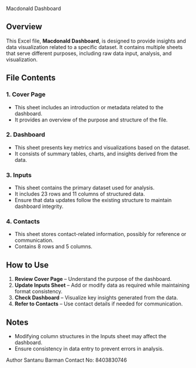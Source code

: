  Macdonald Dashboard

## Overview
This Excel file, **Macdonald Dashboard**, is designed to provide insights and data visualization related to a specific dataset. It contains multiple sheets that serve different purposes, including raw data input, analysis, and visualization.

## File Contents

### 1. Cover Page
- This sheet includes an introduction or metadata related to the dashboard.
- It provides an overview of the purpose and structure of the file.

### 2. Dashboard
- This sheet presents key metrics and visualizations based on the dataset.
- It consists of summary tables, charts, and insights derived from the data.

### 3. Inputs
- This sheet contains the primary dataset used for analysis.
- It includes 23 rows and 11 columns of structured data.
- Ensure that data updates follow the existing structure to maintain dashboard integrity.

### 4. Contacts
- This sheet stores contact-related information, possibly for reference or communication.
- Contains 8 rows and 5 columns.

## How to Use
1. **Review Cover Page** – Understand the purpose of the dashboard.
2. **Update Inputs Sheet** – Add or modify data as required while maintaining format consistency.
3. **Check Dashboard** – Visualize key insights generated from the data.
4. **Refer to Contacts** – Use contact details if needed for communication.

## Notes
- Modifying column structures in the Inputs sheet may affect the dashboard.
- Ensure consistency in data entry to prevent errors in analysis.

Author
Santanu Barman Contact No: 8403830746



